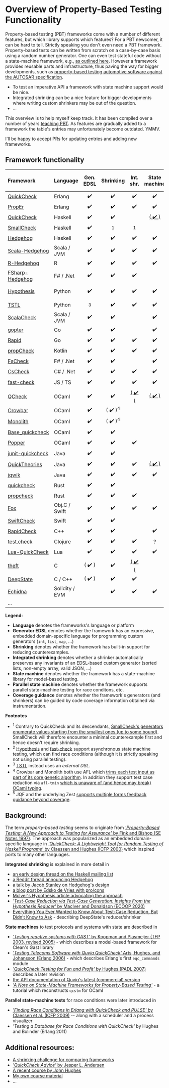 Overview of Property-Based Testing Functionality
================================================

Property-based testing (PBT) frameworks come with a number of
different features, but which library supports which features?
For a PBT newcomer, it can be hard to tell.
Strictly speaking you don't even need a PBT framework. Property-based tests can be written from scratch
on a case-by-case basis using a random number generator. One can even test stateful code without a state-machine framework,
e.g., [as outlined here](https://github.com/silentbicycle/theft/blob/master/doc/properties.md#testing-stateful-systems).
However a framework provides reusable parts and infrastructure, thus paving the way for bigger developments, such as
[property-based testing automotive software against the AUTOSAR specification](https://www.youtube.com/watch?v=zi0rHwfiX1Q).



- To test an imperative API a framework with state machine support would be nice.
- Integrated shrinking can be a nice feature for bigger developments
  where writing custom shrinkers may be out of the question.
- ...

This overview is to help myself keep track. It has been compiled over a number of years
[teaching PBT](https://janmidtgaard.dk/quickcheck/). As features are gradually added to
a framework the table's entries may unfortunately become outdated. YMMV.

I'll be happy to accept PRs for updating entries and adding new frameworks.




Framework functionality
-----------------------

| Framework                                                         | Language       | Gen. EDSL          | Shrinking          | Int. shr.          | State machine      | Par. st. mach.     | Cov. guidance      |
|:------------------------------------------------------------------|:---------------|:------------------:|:------------------:|:------------------:|:------------------:|:------------------:|:------------------:|
| [QuickCheck](http://www.quviq.com/products/erlang-quickcheck/)    | Erlang         | :heavy_check_mark: | :heavy_check_mark: | :heavy_check_mark: | :heavy_check_mark: | :heavy_check_mark: |                    |
| [PropEr](https://github.com/proper-testing/proper)                | Erlang         | :heavy_check_mark: | :heavy_check_mark: | :heavy_check_mark: | :heavy_check_mark: | :heavy_check_mark: |                    |
| [QuickCheck](https://github.com/nick8325/quickcheck)              | Haskell        | :heavy_check_mark: | :heavy_check_mark: |                    | [( :heavy_check_mark: )](https://github.com/advancedtelematic/quickcheck-state-machine) | [( :heavy_check_mark: )](https://github.com/advancedtelematic/quickcheck-state-machine) |                    |
| [SmallCheck](https://github.com/Bodigrim/smallcheck)              | Haskell        | :heavy_check_mark: | <sup>1</sup>       | <sup>1</sup>       |                    |                    |                    |
| [Hedgehog](https://github.com/hedgehogqa/haskell-hedgehog)        | Haskell        | :heavy_check_mark: | :heavy_check_mark: | :heavy_check_mark: | :heavy_check_mark: | :heavy_check_mark: |                    |
| [Scala-Hedgehog](https://github.com/hedgehogqa/scala-hedgehog)    | Scala / JVM    | :heavy_check_mark: | :heavy_check_mark: | :heavy_check_mark: | :heavy_check_mark: | :heavy_check_mark: |                    |
| [R-Hedgehog](https://github.com/hedgehogqa/r-hedgehog)            | R              | :heavy_check_mark: | :heavy_check_mark: | :heavy_check_mark: | :heavy_check_mark: |                    |                    |
| [FSharp-Hedgehog](https://github.com/hedgehogqa/fsharp-hedgehog)  | F# / .Net      | :heavy_check_mark: | :heavy_check_mark: | :heavy_check_mark: |                    |                    |                    |
| [Hypothesis](https://github.com/HypothesisWorks/hypothesis)       | Python         | :heavy_check_mark: | :heavy_check_mark: | :heavy_check_mark: | :heavy_check_mark: | [( :heavy_check_mark: )](https://pypi.org/project/hypothesis-trio/)<sup>2</sup> | [( :heavy_check_mark: )](https://hypofuzz.com), [( :heavy_check_mark: )](https://hypothesis.readthedocs.io/en/latest/details.html#use-with-external-fuzzers) |
| [TSTL](https://github.com/agroce/tstl)                            | Python         | <sup>3</sup>       | :heavy_check_mark: | :heavy_check_mark: | :heavy_check_mark: |                    | :heavy_check_mark: |
| [ScalaCheck](https://github.com/typelevel/scalacheck)             | Scala / JVM    | :heavy_check_mark: | :heavy_check_mark: |                    | :heavy_check_mark: | :heavy_check_mark: |                    |
| [gopter](https://github.com/leanovate/gopter)                     | Go             | :heavy_check_mark: | :heavy_check_mark: |                    | :heavy_check_mark: |                    |                    |
| [Rapid](https://github.com/flyingmutant/rapid)                    | Go             | :heavy_check_mark: | :heavy_check_mark: | :heavy_check_mark: | :heavy_check_mark: |                    |                    |
| [propCheck](https://github.com/1Jajen1/propCheck)	                | Kotlin  	     | :heavy_check_mark: | :heavy_check_mark: | :heavy_check_mark: | :heavy_check_mark: | :heavy_check_mark: |                    |
| [FsCheck](https://fscheck.github.io/FsCheck/index.html)           | F# / .Net      | :heavy_check_mark: | :heavy_check_mark: |                    | :heavy_check_mark: |                    |                    |
| [CsCheck](https://github.com/AnthonyLloyd/CsCheck)                | C# / .Net      | :heavy_check_mark: | :heavy_check_mark: | :heavy_check_mark: | :heavy_check_mark: | :heavy_check_mark: |                    |
| [fast-check](https://github.com/dubzzz/fast-check)                | JS / TS        | :heavy_check_mark: | :heavy_check_mark: | :heavy_check_mark: | :heavy_check_mark: | [( :heavy_check_mark: )](https://github.com/dubzzz/fast-check/blob/main/documentation/Tips.md#detect-race-conditions)<sup>2</sup> |                    |
| [QCheck](https://github.com/c-cube/qcheck)                        | OCaml          | :heavy_check_mark: | :heavy_check_mark: | [( :heavy_check_mark: )](https://github.com/c-cube/qcheck/pull/116) | [( :heavy_check_mark: )](https://github.com/jmid/qcstm) | [( :heavy_check_mark: )](https://github.com/jmid/multicoretests) |                    |
| [Crowbar](https://github.com/stedolan/crowbar)                    | OCaml          | :heavy_check_mark: | ( :heavy_check_mark: )<sup>4</sup> |                    |                    |                    | :heavy_check_mark: |
| [Monolith](https://gitlab.inria.fr/fpottier/monolith)             | OCaml          | :heavy_check_mark: | ( :heavy_check_mark: )<sup>4</sup> |                    |                    |                    | :heavy_check_mark: |
| [Base_quickcheck](https://opensource.janestreet.com/base_quickcheck) | OCaml       | :heavy_check_mark: | :heavy_check_mark: |                    |                    |                    |                    |
| [Popper](https://github.com/jobjo/popper)                         | OCaml          | :heavy_check_mark: | :heavy_check_mark: | :heavy_check_mark: |                    |                    |                    |
| [junit-quickcheck](https://github.com/pholser/junit-quickcheck)   | Java           | :heavy_check_mark: | :heavy_check_mark: | | | | [( :heavy_check_mark: )](https://github.com/rohanpadhye/JQF)<sup>5</sup> |
| [QuickTheories](https://github.com/quicktheories/QuickTheories)   | Java           | :heavy_check_mark: | :heavy_check_mark: | :heavy_check_mark: | [( :heavy_check_mark: )](https://github.com/quicktheories/QuickTheories/issues/42) | [( :heavy_check_mark: )](https://github.com/quicktheories/QuickTheories/issues/42) | [:heavy_check_mark:](https://github.com/quicktheories/QuickTheories#coverage-guidance) |
| [jqwik](https://jqwik.net/)                                       | Java           | :heavy_check_mark: | :heavy_check_mark: | :heavy_check_mark: | :heavy_check_mark: |                    |                    |
| [quickcheck](https://github.com/burntsushi/quickcheck)            | Rust           | :heavy_check_mark: | :heavy_check_mark: |                    |                    |                    |                    |
| [propcheck](https://github.com/AltSysrq/proptest)                 | Rust           | :heavy_check_mark: | :heavy_check_mark: | :heavy_check_mark: |                    |                    |                    |
| [Fox](https://github.com/jeffh/Fox)                               | Obj.C / Swift  | :heavy_check_mark: | :heavy_check_mark: | :heavy_check_mark: | :heavy_check_mark: | [( :heavy_check_mark: )](https://github.com/jeffh/Fox/pull/28) |                     |
| [SwiftCheck](https://github.com/typelift/SwiftCheck)              | Swift          | :heavy_check_mark: | :heavy_check_mark: |                    |                    |                    |                    |
| [RapidCheck](https://github.com/emil-e/rapidcheck/)               | C++            | :heavy_check_mark: | :heavy_check_mark: |                    | :heavy_check_mark: | [( :heavy_check_mark: )](https://github.com/emil-e/rapidcheck/issues/47) |                    |
| [test.check](https://github.com/clojure/test.check)               | Clojure        | :heavy_check_mark: | :heavy_check_mark: | :heavy_check_mark: | ?                  | ?                  |                    |
| [Lua-QuickCheck](https://github.com/luc-tielen/lua-quickcheck)    | Lua            | :heavy_check_mark: | :heavy_check_mark: | :heavy_check_mark: | :heavy_check_mark: |                    |                    |
| [theft](https://github.com/silentbicycle/theft)                   | C              | ( :heavy_check_mark: ) | :heavy_check_mark: | [( :heavy_check_mark: )](https://github.com/silentbicycle/theft/blob/master/doc/shrinking.md#auto-shrinking) |                    |                    | [( :heavy_check_mark: )](https://github.com/silentbicycle/theft/issues/43) |
| [DeepState](https://github.com/trailofbits/deepstate)             | C / C++        | ( :heavy_check_mark: ) | :heavy_check_mark: | :heavy_check_mark: |                    |                    | :heavy_check_mark: |
| [Echidna](https://github.com/crytic/echidna)                      | Solidity / EVM |                    | :heavy_check_mark: | :heavy_check_mark: | :heavy_check_mark: |                    | :heavy_check_mark: |
| ...

**Legend:**
 - **Language** denotes the frameworks's language or platform
 - **Generator EDSL** denotes whether the framework has an expressive, embedded domain-specific language for programming custom generators (`int`, `list`, `map`, ...)
 - **Shrinking** denotes whether the framework has built-in support for reducing counterexamples.
 - **Integrated shrinking** denotes whether a shrinker automatically preserves any invariants of an EDSL-based custom generator (sorted lists, non-empty array, valid JSON, ...)
 - **State machine** denotes whether the framework has a state-machine library for model-based testing.
 - **Parallel state machine** denotes whether the framework supports parallel state-machine testing for race conditons, etc.
 - **Coverage guidance** denotes whether the framework's generators (and shrinkers) can be guided by code coverage information obtained via instrumentation.

 **Footnotes**
  - <sup>1</sup> Contrary to QuickCheck and its descendants, [SmallCheck's generators enumerate values starting from the smallest ones (up to some bound)](https://github.com/Bodigrim/smallcheck/wiki/Comparison-with-QuickCheck). SmallCheck will therefore encounter a minimal counterexample first and hence doesn't require shrinking.
  - <sup>2</sup> [Hypothesis](https://github.com/HypothesisWorks/hypothesis) and [fast-check](https://github.com/dubzzz/fast-check) support asynchronous state machine testing, which can find race conditions (although it is strictly speaking not using parallel testing).
  - <sup>3</sup> [TSTL](https://github.com/agroce/tstl) instead uses an *external DSL*.
  - <sup>4</sup> Crowbar and Monolith both use AFL which [trims each test input as part of its core genetic algorithm](https://lcamtuf.coredump.cx/afl/README.txt). In addition they support test case reduction via `afl-tmin` [which is unaware of (and hence may break) OCaml typing](https://tarides.com/blog/2020-08-03-fuzzing-ocamlformat-with-afl-and-crowbar).
  - <sup>5</sup> JQF and the underlying Zest [supports multiple forms feedback guidance beyond coverage](https://github.com/rohanpadhye/jqf/wiki/The-Guidance-interface).

Background:
-----------

The term *property-based testing* seems to originate from [*'Property-Based Testing; A New Approach to Testing for Assurance'* by Fink and Bishop (SE Notes 1997)](http://nob.cs.ucdavis.edu/~bishop/papers/1997-sen/pbt.pdf).
The approach was popularized as an embedded domain-specific language in [*'QuickCheck: A Lightweight Tool for Random Testing of Haskell Programs'* by Claessen and Hughes (ICFP 2000)](http://www.eecs.northwestern.edu/%7Erobby/courses/395-495-2009-fall/quick.pdf) which inspired ports to many other languages.

**Integrated shrinking** is explained in more detail in
 - [an early design thread on the Haskell mailing list](https://mail.haskell.org/pipermail/libraries/2013-November/021674.html)
 - [a Reddit thread announcing Hedgehog](https://www.reddit.com/r/haskell/comments/646k3d/ann_hedgehog_property_testing/)
 - [a talk by Jacob Stanley on Hedgehog's design](https://www.youtube.com/watch?v=AIv_9T0xKEo)
 - [a blog post by Edsko de Vries with pro/cons](https://www.well-typed.com/blog/2019/05/integrated-shrinking/)
 - [McIver's Hypothesis article advocating the approach](https://hypothesis.works/articles/integrated-shrinking/)
 - [*'Test-Case Reduction via Test-Case Generation: Insights From the Hypothesis Reducer'* by MacIver and Donaldson (ECOOP 2020)](https://www.doc.ic.ac.uk/~afd/homepages/papers/pdfs/2020/ECOOP_Hypothesis.pdf)
 - [Everything You Ever Wanted to Know About Test-Case Reduction, But Didn’t Know to Ask](https://blog.trailofbits.com/2019/11/11/test-case-reduction/) - describing DeepState's reducer/shrinker


**State machines** to test protocols and systems with state are described in
 - [*'Testing reactive systems with GAST'* by Koopman and Plasmeijer (TFP 2003, revised 2005)](https://repository.ubn.ru.nl/bitstream/handle/2066/60573/60573.pdf?sequence=1) - which describes a model-based framework for Clean's Gast library
 - [*'Testing Telecoms Software with Quviq QuickCheck'* Arts, Hughes, and Johansson (Erlang 2006)](http://citeseerx.ist.psu.edu/viewdoc/download?doi=10.1.1.148.6554&rep=rep1&type=pdf) - which describes Erlang's first `eqc_commands` module
 - [*'QuickCheck Testing for Fun and Profit'* by Hughes (PADL 2007)](https://people.inf.elte.hu/center/fulltext.pdf)  describes a later revision
 - [the API documentation of Quviq's latest (commercial) version](http://quviq.com/documentation/eqc/)
 - [*'A Note on State-Machine Frameworks for Property-Based Testing'*](https://janmidtgaard.dk/quickcheck/stmnote.pdf) - a tutorial which reconstructs `qcstm` for OCaml


**Parallel state-machine tests** for race conditions were later introduced in
 - [*'Finding Race Conditions in Erlang with QuickCheck and PULSE'* by Claessen et al. (ICFP 2009)](https://smallbone.se/papers/finding-race-conditions.pdf) -- along with a scheduler and a process visualizer
 - *'Testing a Database for Race Conditions with QuickCheck'* by Hughes and Bolinder (Erlang 2011)


Additional resources:
---------------------
 - [A shrinking challenge for comparing frameworks](https://github.com/jlink/shrinking-challenge)
 - [*'QuickCheck Advice'* by Jesper L. Andersen](https://medium.com/@jlouis666/quickcheck-advice-c357efb4e7e6)
 - [A recent course by John Hughes](http://www.cse.chalmers.se/~rjmh/MGS2019/)
 - [My own course material](https://janmidtgaard.dk/quickcheck/)
 - ...
